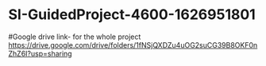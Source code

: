# SI-GuidedProject-4600-1626951801
#Google drive link- for the whole project
https://drive.google.com/drive/folders/1fNSjQXDZu4uOG2suCG39B8OKF0nZhZ6I?usp=sharing
